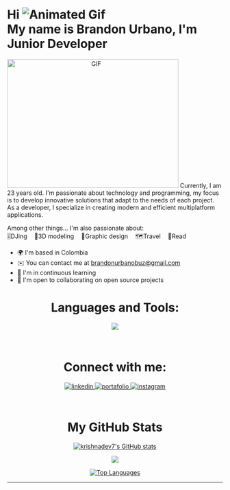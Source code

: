 Hi <img src="https://user-images.githubusercontent.com/18350557/176309783-0785949b-9127-417c-8b55-ab5a4333674e.gif" alt="Animated Gif">
<br/>
My name is Brandon Urbano, I'm Junior Developer
==================================================================================================================================

<a target="_blank" align="center">
  <img top="500" height="300" width="400" alt="GIF" src="https://media.giphy.com/media/SWoSkN6DxTszqIKEqv/giphy.gif">
</a>
Currently, I am 23 years old. I'm passionate about technology and programming, my focus is to develop innovative solutions that adapt to the needs of each project. As a developer, I specialize in creating modern and efficient multiplatform applications.

Among other things... I'm also passionate about:
<br/>
🎚️DJing ㅤ🤖3D modeling ㅤ🎨Graphic design ㅤ🗺️Travel ㅤ📖Read

* 🌍  I'm based in Colombia
* ✉️  You can contact me at [brandonurbanobuz@gmail.com](mailto:brandonurbanobuz@gmail.com)
* 🧠  I'm in continuous learning
* 🤝  I'm open to collaborating on open source projects

<h1 align="center">Languages and Tools:</h1>
<p align="center">
  <a href="https://skillicons.dev">
    <img src="https://skillicons.dev/icons?i=html,css,js,py,react,django,mysql,postgres,vscode" />
  </a>
</p>
<br/> 
<h1 align="center">Connect with me:</h1>
<p align="center">
  <a href="https://linkedin.com/in/brandonurbano-dev" target="_blank">
    <img src="https://skillicons.dev/icons?i=linkedin" alt="linkedin" />
  </a>
  <a href="https://devmit.netlify.app" target="_blank">
    <img src="https://skillicons.dev/icons?i=htmx" alt="portafolio" />
  </a>
  <a href="https://instagram.com/zwart_mit" target="_blank">
    <img src="https://skillicons.dev/icons?i=instagram" alt="instagram" />
  </a>
</p>
<br/> 

<h1 align='center'>My GitHub Stats</h1>
  <div align='center'>

<a href="http://www.github.com/zwartmit"><img src="https://github-readme-stats.vercel.app/api?username=zwartmit&show_icons=true&hide=&count_private=true&title_color=f97316&text_color=a855f7&icon_color=ef4444&bg_color=0f172a&hide_border=true&show_icons=true" alt="krishnadev7's GitHub stats" /></a>

<a href="http://www.github.com/zwartmit"><img src="https://github-readme-streak-stats.herokuapp.com/?user=zwartmit&stroke=a855f7&background=0f172a&ring=f97316&fire=f97316&currStreakNum=a855f7&currStreakLabel=f97316&sideNums=a855f7&sideLabels=a855f7&dates=a855f7&hide_border=true" /></a>
  
<a href="https://github.com/zwartmit" align="left"><img src="https://github-readme-stats.vercel.app/api/top-langs/?username=zwartmit&langs_count=10&title_color=f97316&text_color=a855f7&icon_color=ef4444&bg_color=0f172a&hide_border=true&locale=en&custom_title=Top%20%Languages" alt="Top Languages" /></a>

  --------------------------------
